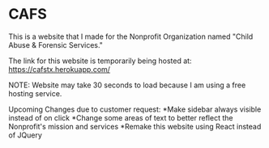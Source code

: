 # CAFS

This is a website that I made for the Nonprofit Organization named "Child Abuse & Forensic Services."

The link for this website is temporarily being hosted at: https://cafstx.herokuapp.com/

NOTE: Website may take 30 seconds to load because I am using a free hosting service.


Upcoming Changes due to customer request:
*Make sidebar always visible instead of on click
*Change some areas of text to better reflect the Nonprofit's mission and services
*Remake this website using React instead of JQuery
